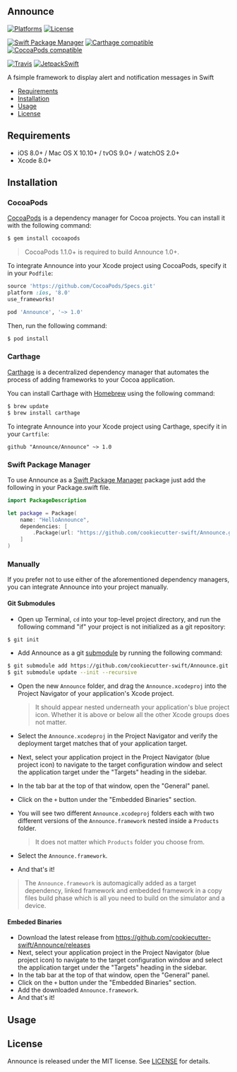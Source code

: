 ## Announce

[![Platforms](https://img.shields.io/cocoapods/p/Announce.svg)](https://cocoapods.org/pods/Announce)
[![License](https://img.shields.io/cocoapods/l/Announce.svg)](https://raw.githubusercontent.com/cookiecutter-swift/Announce/master/LICENSE)

[![Swift Package Manager](https://img.shields.io/badge/Swift%20Package%20Manager-compatible-brightgreen.svg)](https://github.com/apple/swift-package-manager)
[![Carthage compatible](https://img.shields.io/badge/Carthage-compatible-4BC51D.svg?style=flat)](https://github.com/Carthage/Carthage)
[![CocoaPods compatible](https://img.shields.io/cocoapods/v/Announce.svg)](https://cocoapods.org/pods/Announce)

[![Travis](https://img.shields.io/travis/cookiecutter-swift/Announce/master.svg)](https://travis-ci.org/cookiecutter-swift/Announce/branches)
[![JetpackSwift](https://img.shields.io/badge/JetpackSwift-framework-red.svg)](http://github.com/JetpackSwift/Framework)

A fsimple framework to display alert and notification messages in Swift

- [Requirements](#requirements)
- [Installation](#installation)
- [Usage](#usage)
- [License](#license)

## Requirements

- iOS 8.0+ / Mac OS X 10.10+ / tvOS 9.0+ / watchOS 2.0+
- Xcode 8.0+

## Installation

### CocoaPods

[CocoaPods](http://cocoapods.org) is a dependency manager for Cocoa projects. You can install it with the following command:

```bash
$ gem install cocoapods
```

> CocoaPods 1.1.0+ is required to build Announce 1.0+.

To integrate Announce into your Xcode project using CocoaPods, specify it in your `Podfile`:

```ruby
source 'https://github.com/CocoaPods/Specs.git'
platform :ios, '8.0'
use_frameworks!

pod 'Announce', '~> 1.0'
```

Then, run the following command:

```bash
$ pod install
```

### Carthage

[Carthage](https://github.com/Carthage/Carthage) is a decentralized dependency manager that automates the process of adding frameworks to your Cocoa application.

You can install Carthage with [Homebrew](http://brew.sh/) using the following command:

```bash
$ brew update
$ brew install carthage
```

To integrate Announce into your Xcode project using Carthage, specify it in your `Cartfile`:

```ogdl
github "Announce/Announce" ~> 1.0
```
### Swift Package Manager

To use Announce as a [Swift Package Manager](https://swift.org/package-manager/) package just add the following in your Package.swift file.

``` swift
import PackageDescription

let package = Package(
    name: "HelloAnnounce",
    dependencies: [
        .Package(url: "https://github.com/cookiecutter-swift/Announce.git", "1.0")
    ]
)
```

### Manually

If you prefer not to use either of the aforementioned dependency managers, you can integrate Announce into your project manually.

#### Git Submodules

- Open up Terminal, `cd` into your top-level project directory, and run the following command "if" your project is not initialized as a git repository:

```bash
$ git init
```

- Add Announce as a git [submodule](http://git-scm.com/docs/git-submodule) by running the following command:

```bash
$ git submodule add https://github.com/cookiecutter-swift/Announce.git
$ git submodule update --init --recursive
```

- Open the new `Announce` folder, and drag the `Announce.xcodeproj` into the Project Navigator of your application's Xcode project.

    > It should appear nested underneath your application's blue project icon. Whether it is above or below all the other Xcode groups does not matter.

- Select the `Announce.xcodeproj` in the Project Navigator and verify the deployment target matches that of your application target.
- Next, select your application project in the Project Navigator (blue project icon) to navigate to the target configuration window and select the application target under the "Targets" heading in the sidebar.
- In the tab bar at the top of that window, open the "General" panel.
- Click on the `+` button under the "Embedded Binaries" section.
- You will see two different `Announce.xcodeproj` folders each with two different versions of the `Announce.framework` nested inside a `Products` folder.

    > It does not matter which `Products` folder you choose from.

- Select the `Announce.framework`.

- And that's it!

> The `Announce.framework` is automagically added as a target dependency, linked framework and embedded framework in a copy files build phase which is all you need to build on the simulator and a device.

#### Embeded Binaries

- Download the latest release from https://github.com/cookiecutter-swift/Announce/releases
- Next, select your application project in the Project Navigator (blue project icon) to navigate to the target configuration window and select the application target under the "Targets" heading in the sidebar.
- In the tab bar at the top of that window, open the "General" panel.
- Click on the `+` button under the "Embedded Binaries" section.
- Add the downloaded `Announce.framework`.
- And that's it!

## Usage

## License

Announce is released under the MIT license. See [LICENSE](https://github.com/cookiecutter-swift/Announce/blob/master/LICENSE) for details.
